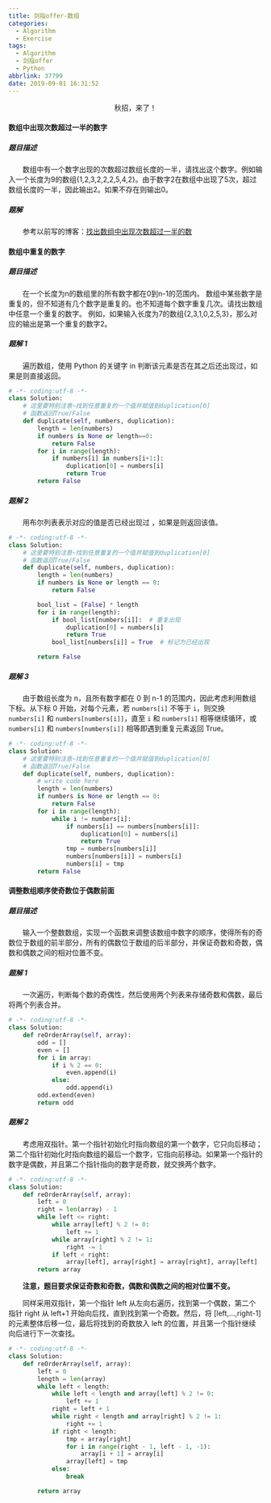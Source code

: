 ```yaml
---
title: 剑指offer-数组
categories:
  - Algorithm
  - Exercise
tags:
  - Algorithm
  - 剑指offer
  - Python
abbrlink: 37799
date: 2019-09-01 16:31:52
---
```


<center>秋招，来了！</center>
<!--more-->

#### 数组中出现次数超过一半的数字

##### 题目描述

　　数组中有一个数字出现的次数超过数组长度的一半，请找出这个数字。例如输入一个长度为9的数组{1,2,3,2,2,2,5,4,2}。由于数字2在数组中出现了5次，超过数组长度的一半，因此输出2。如果不存在则输出0。

##### 题解 

　　参考以前写的博客：[找出数组中出现次数超过一半的数](http://fanzhenyu.cn/2019/04/27/找出数组中出现次数超过一半的数/)

#### 数组中重复的数字

##### 题目描述

　　在一个长度为n的数组里的所有数字都在0到n-1的范围内。 数组中某些数字是重复的，但不知道有几个数字是重复的。也不知道每个数字重复几次。请找出数组中任意一个重复的数字。 例如，如果输入长度为7的数组{2,3,1,0,2,5,3}，那么对应的输出是第一个重复的数字2。

##### 题解 1

　　遍历数组，使用 Python 的关键字 in 判断该元素是否在其之后还出现过，如果是则直接返回。

```python
# -*- coding:utf-8 -*-
class Solution:
    # 这里要特别注意~找到任意重复的一个值并赋值到duplication[0]
    # 函数返回True/False
    def duplicate(self, numbers, duplication):
        length = len(numbers)
        if numbers is None or length==0:
            return False
        for i in range(length):
            if numbers[i] in numbers[i+1:]:
                duplication[0] = numbers[i]
                return True
        return False
```

##### 题解 2

　　用布尔列表表示对应的值是否已经出现过 ，如果是则返回该值。

```python
# -*- coding:utf-8 -*-
class Solution:
    # 这里要特别注意~找到任意重复的一个值并赋值到duplication[0]
    # 函数返回True/False
    def duplicate(self, numbers, duplication):
        length = len(numbers)
        if numbers is None or length == 0:
            return False

        bool_list = [False] * length
        for i in range(length):
            if bool_list[numbers[i]]:  # 重复出现
                duplication[0] = numbers[i]
                return True
            bool_list[numbers[i]] = True  # 标记为已经出现

        return False
```

##### 题解 3

　　由于数组长度为 n，且所有数字都在 0 到 n-1 的范围内，因此考虑利用数组下标。从下标 0 开始，对每个元素，若 `numbers[i]` 不等于 `i`，则交换 `numbers[i]` 和 `numbers[numbers[i]]`，直至 `i` 和 `numbers[i]` 相等继续循环，或 `numbers[i]` 和 `numbers[numbers[i]]` 相等即遇到重复元素返回 True。

```python
# -*- coding:utf-8 -*-
class Solution:
    # 这里要特别注意~找到任意重复的一个值并赋值到duplication[0]
    # 函数返回True/False
    def duplicate(self, numbers, duplication):
        # write code here
        length = len(numbers)
        if numbers is None or length == 0:
            return False
        for i in range(length):
            while i != numbers[i]:
                if numbers[i] == numbers[numbers[i]]:
                    duplication[0] = numbers[i]
                    return True
                tmp = numbers[numbers[i]]
                numbers[numbers[i]] = numbers[i]
                numbers[i] = tmp
        return False
```

#### 调整数组顺序使奇数位于偶数前面

##### 题目描述

　　输入一个整数数组，实现一个函数来调整该数组中数字的顺序，使得所有的奇数位于数组的前半部分，所有的偶数位于数组的后半部分，并保证奇数和奇数，偶数和偶数之间的相对位置不变。

##### 题解 1

　　一次遍历，判断每个数的奇偶性，然后使用两个列表来存储奇数和偶数，最后将两个列表合并。

```python
# -*- coding:utf-8 -*-
class Solution:
    def reOrderArray(self, array):
        odd = []
        even = []
        for i in array:
            if i % 2 == 0:
                even.append(i)
            else:
                odd.append(i)
        odd.extend(even)
        return odd
```

##### 题解 2

　　考虑用双指针。第一个指针初始化时指向数组的第一个数字，它只向后移动；第二个指针初始化时指向数组的最后一个数字，它指向前移动。如果第一个指针的数字是偶数，并且第二个指针指向的数字是奇数，就交换两个数字。

```python
# -*- coding:utf-8 -*-
class Solution:
    def reOrderArray(self, array):
        left = 0
        right = len(array) - 1
        while left <= right:
            while array[left] % 2 != 0:
                left += 1
            while array[right] % 2 != 1:
                right -= 1
            if left < right:
                array[left], array[right] = array[right], array[left]
        return array
```

　　**注意，题目要求保证奇数和奇数，偶数和偶数之间的相对位置不变。**

　　同样采用双指针，第一个指针 left 从左向右遍历，找到第一个偶数，第二个指针 right 从 left+1 开始向后找，直到找到第一个奇数。然后，将 [left,…,right-1] 的元素整体后移一位，最后将找到的奇数放入 left 的位置，并且第一个指针继续向后进行下一次查找。

```python
# -*- coding:utf-8 -*-
class Solution:
    def reOrderArray(self, array):
        left = 0
        length = len(array)
        while left < length:
            while left < length and array[left] % 2 != 0:
                left += 1
            right = left + 1
            while right < length and array[right] % 2 != 1:
                right += 1
            if right < length:
                tmp = array[right]
                for i in range(right - 1, left - 1, -1):
                    array[i + 1] = array[i]
                array[left] = tmp
            else:
                break

        return array
```